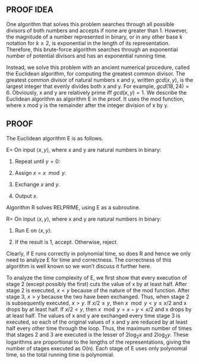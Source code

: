 ## PROOF IDEA

One algorithm that solves this problem searches through all possible divisors of both numbers and accepts if none are greater than 1. However, the magnitude of a number represented in binary, or in any other base k notation for $k≥2$, is exponential in the length of its representation. Therefore, this brute-force algorithm searches through an exponential number of potential divisors and has an exponential running time.

Instead, we solve this problem with an ancient numerical procedure, called the Euclidean algorithm, for computing the greatest common divisor. The greatest common divisor of natural numbers x and y, written $gcd(x,y)$, is the largest integer that evenly divides both x and y. For example, $gcd(18,24) = 6$. Obviously, x and y are relatively prime iff $gcd(x,y) = 1$. We describe the Euclidean algorithm as algorithm E in the proof. It uses the mod function, where x mod y is the remainder after the integer division of x by y.

## PROOF

The Euclidean algorithm E is as follows.

E= On input $⟨x,y⟩$, where x and y are natural numbers in binary:

1. Repeat until $y= 0$:

2. Assign $x = x \mod y$.

3. Exchange $x$ and $y$.

4. Output $x$.

Algorithm R solves RELPRIME, using E as a subroutine.

R= On input $⟨x,y⟩$, where x and y are natural numbers in binary:

1. Run E on $⟨x,y⟩$.

2. If the result is 1, accept. Otherwise, reject.

Clearly, if E runs correctly in polynomial time, so does R and hence we only need to analyze E for time and correctness. The correctness of this algorithm is well known so we won’t discuss it further here.

To analyze the time complexity of E, we first show that every execution of stage 2 (except possibly the first) cuts the value of x by at least half. After stage 2 is executed, $x < y$ because of the nature of the mod function. After stage 3, $x>y$ because the two have been exchanged. Thus, when stage 2 is subsequently executed, $x > y$. If $x/2 ≥y$, then $x \mod y < y ≤x/2$ and x drops by at least half. If $x/2 <y$, then $x \mod y= x−y<x/2$ and x drops by at least half. The values of x and y are exchanged every time stage 3 is executed, so each of the original values of x and y are reduced by at least half every other time through the loop. Thus, the maximum number of times that stages 2 and 3 are executed is the lesser of $2 \log_2 x$ and $2 \log_2 y$. These logarithms are proportional to the lengths of the representations, giving the number of stages executed as O(n). Each stage of E uses only polynomial time, so the total running time is polynomial.
